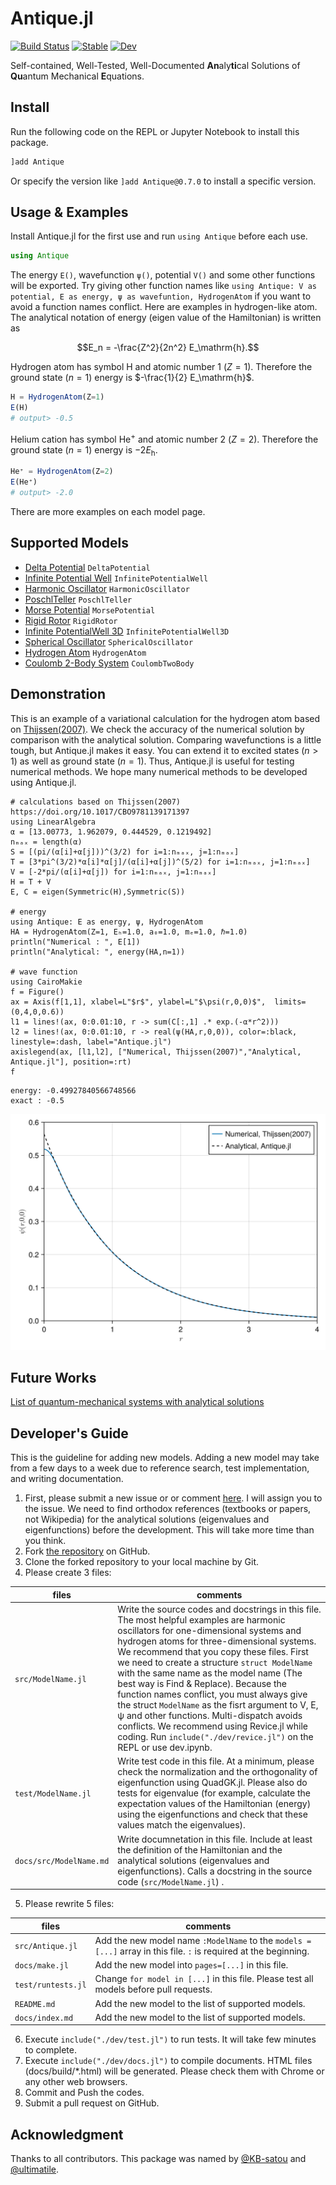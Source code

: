 # Antique.jl

[![Build Status](https://github.com/ohno/Antique.jl/actions/workflows/CI.yml/badge.svg?branch=main)](https://github.com/ohno/Antique.jl/actions/workflows/CI.yml?query=branch%3Amain) 
[![Stable](https://img.shields.io/badge/docs-stable-blue.svg)](https://ohno.github.io/Antique.jl/stable/)
[![Dev](https://img.shields.io/badge/docs-dev-blue.svg)](https://ohno.github.io/Antique.jl/dev/)

Self-contained, Well-Tested, Well-Documented **An**aly**ti**cal Solutions of **Qu**antum Mechanical **E**quations.

## Install

Run the following code on the REPL or Jupyter Notebook to install this package.

```julia
]add Antique
```

Or specify the version like `]add Antique@0.7.0` to install a specific version.

## Usage & Examples

Install Antique.jl for the first use and run `using Antique` before each use.

```julia
using Antique
```

The energy `E()`, wavefunction `ψ()`, potential `V()` and some other functions will be exported. Try giving other function names like `using Antique: V as potential, E as energy, ψ as wavefuntion, HydrogenAtom` if you want to avoid a function names conflict. Here are examples in hydrogen-like atom. The analytical notation of energy (eigen value of the Hamiltonian) is written as

```math
E_n = -\frac{Z^2}{2n^2} E_\mathrm{h}.
```

Hydrogen atom has symbol $\mathrm{H}$ and atomic number 1 ($Z=1$). Therefore the ground state ($n=1$) energy is $-\frac{1}{2} E_\mathrm{h}$.

```julia
H = HydrogenAtom(Z=1)
E(H)
# output> -0.5
```

Helium cation has symbol $\mathrm{He}^+$ and atomic number 2 ($Z=2$). Therefore the ground state ($n=1$) energy is $-2 E_\mathrm{h}$.

```julia
He⁺ = HydrogenAtom(Z=2)
E(He⁺)
# output> -2.0
```

There are more examples on each model page.

## Supported Models

- [Delta Potential](https://ohno.github.io/Antique.jl/stable/DeltaPotential/) `DeltaPotential`
- [Infinite Potential Well](https://ohno.github.io/Antique.jl/stable/InfinitePotentialWell/) `InfinitePotentialWell`
- [Harmonic Oscillator](https://ohno.github.io/Antique.jl/stable/HarmonicOscillator/) `HarmonicOscillator`
- [PoschlTeller](https://ohno.github.io/Antique.jl/stable/PoschlTeller/) `PoschlTeller`
- [Morse Potential](https://ohno.github.io/Antique.jl/stable/MorsePotential/) `MorsePotential`
- [Rigid Rotor](https://ohno.github.io/Antique.jl/stable/RigidRotor/) `RigidRotor`
- [Infinite PotentialWell 3D](https://ohno.github.io/Antique.jl/stable/InfinitePotentialWell3D/) `InfinitePotentialWell3D`
- [Spherical Oscillator](https://ohno.github.io/Antique.jl/stable/SphericalOscillator/) `SphericalOscillator`
- [Hydrogen Atom](https://ohno.github.io/Antique.jl/stable/HydrogenAtom/) `HydrogenAtom`
- [Coulomb 2-Body System](https://ohno.github.io/Antique.jl/stable/HydrogenAtom/) `CoulombTwoBody`

## Demonstration

This is an example of a variational calculation for the hydrogen atom based on [Thijssen(2007)](https://doi.org/10.1017/CBO9781139171397). We check the accuracy of the numerical solution by comparison with the analytical solution. Comparing wavefunctions is a little tough, but Antique.jl makes it easy. You can extend it to excited states ($n>1$) as well as ground state ($n=1$). Thus, Antique.jl is useful for testing numerical methods. We hope many numerical methods to be developed using Antique.jl.

```@example demonstration
# calculations based on Thijssen(2007) https://doi.org/10.1017/CBO9781139171397
using LinearAlgebra
α = [13.00773, 1.962079, 0.444529, 0.1219492] 
nₘₐₓ = length(α)
S = [(pi/(α[i]+α[j]))^(3/2) for i=1:nₘₐₓ, j=1:nₘₐₓ]
T = [3*pi^(3/2)*α[i]*α[j]/(α[i]+α[j])^(5/2) for i=1:nₘₐₓ, j=1:nₘₐₓ]
V = [-2*pi/(α[i]+α[j]) for i=1:nₘₐₓ, j=1:nₘₐₓ]
H = T + V
E, C = eigen(Symmetric(H),Symmetric(S))

# energy
using Antique: E as energy, ψ, HydrogenAtom
HA = HydrogenAtom(Z=1, Eₕ=1.0, a₀=1.0, mₑ=1.0, ℏ=1.0)
println("Numerical : ", E[1])
println("Analytical: ", energy(HA,n=1))

# wave function
using CairoMakie
f = Figure()
ax = Axis(f[1,1], xlabel=L"$r$", ylabel=L"$\psi(r,0,0)$",  limits=(0,4,0,0.6))
l1 = lines!(ax, 0:0.01:10, r -> sum(C[:,1] .* exp.(-α*r^2)))
l2 = lines!(ax, 0:0.01:10, r -> real(ψ(HA,r,0,0)), color=:black, linestyle=:dash, label="Antique.jl")
axislegend(ax, [l1,l2], ["Numerical, Thijssen(2007)","Analytical, Antique.jl"], position=:rt)
f
```

```
energy: -0.49927840566748566
exact : -0.5
```

![](docs/src/assets/fig/demonstration.png)

## Future Works

[List of quantum-mechanical systems with analytical solutions](https://en.wikipedia.org/wiki/List_of_quantum-mechanical_systems_with_analytical_solutions)

## Developer's Guide

This is the guideline for adding new models. Adding a new model may take from a few days to a week due to reference search, test implementation, and writing documentation.

1. First, please submit a new issue or or comment [here](https://github.com/ohno/Antique.jl/issues). I will assign you to the issue. We need to find orthodox references (textbooks or papers, not Wikipedia) for the analytical solutions (eigenvalues and eigenfunctions) before the development. This will take more time than you think.
2. Fork [the repository](https://github.com/ohno/Antique.jl) on GitHub.
3. Clone the forked repository to your local machine by Git.
4. Please create 3 files:

| files | comments |
| --- | --- |
| `src/ModelName.jl` | Write the source codes and docstrings in this file. The most helpful examples are harmonic oscillators for one-dimensional systems and hydrogen atoms for three-dimensional systems. We recommend that you copy these files. First we need to create a structure `struct ModelName` with the same name as the model name (The best way is Find & Replace). Because the function names conflict, you must always give the struct `ModelName` as the fisrt argument to V, E, ψ and other functions. Multi-dispatch avoids conflicts. We recommend using Revice.jl while coding. Run `include("./dev/revice.jl")` on the REPL or use dev.ipynb. |
| `test/ModelName.jl` | Write test code in this file. At a minimum, please check the normalization and the orthogonality of eigenfunction using QuadGK.jl. Please also do tests for eigenvalue (for example, calculate the expectation values of the Hamiltonian (energy) using the eigenfunctions and check that these values match the eigenvalues). |
| `docs/src/ModelName.md` | Write documnetation in this file. Include at least the definition of the Hamiltonian and the analytical solutions (eigenvalues and eigenfunctions). Calls a docstring in the source code (`src/ModelName.jl`) . |

5. Please rewrite 5 files:

| files | comments |
| - | - |
| `src/Antique.jl` | Add the new model name `:ModelName` to the `models = [...]` array in this file. `:` is required at the beginning. |
| `docs/make.jl` | Add the new model into `pages=[...]` in this file. |
| `test/runtests.jl` | Change `for model in [...]` in this file. Please test all models before pull requests. |
| `README.md` | Add the new model to the list of supported models. |
| `docs/index.md` | Add the new model to the list of supported models. |

6. Execute `include("./dev/test.jl")` to run tests. It will take few minutes to complete.
7. Execute `include("./dev/docs.jl")` to compile documents. HTML files (docs/build/*.html) will be generated. Please check them with Chrome or any other web browsers.
8. Commit and Push the codes.
9. Submit a pull request on GitHub.

## Acknowledgment

Thanks to all contributors. This package was named by [@KB-satou](https://github.com/KB-satou) and [@ultimatile](https://github.com/ultimatile).
